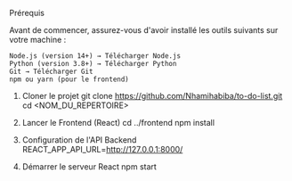 Prérequis

Avant de commencer, assurez-vous d'avoir installé les outils suivants sur votre machine :

    Node.js (version 14+) → Télécharger Node.js
    Python (version 3.8+) → Télécharger Python
    Git → Télécharger Git
    npm ou yarn (pour le frontend)  

 1. Cloner le projet
 git clone https://github.com/Nhamihabiba/to-do-list.git 
cd <NOM_DU_REPERTOIRE>

3. Lancer le Frontend (React)
cd ../frontend
npm install


4. Configuration de l'API Backend 
REACT_APP_API_URL=http://127.0.0.1:8000/

5. Démarrer le serveur React
npm start
